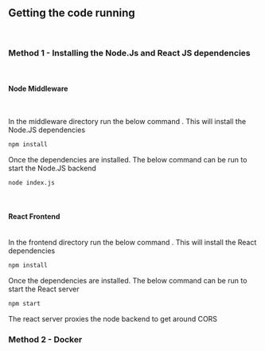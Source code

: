 
## Getting the code running

</br>

### Method 1 - Installing the Node.Js and React JS dependencies


</br>

#### Node Middleware
</br>

In the middleware directory run the below command . This will install the Node.JS dependencies

```bash
npm install
```

Once the dependencies are installed. The below command can be run to start the Node.JS backend

```bash
node index.js
```
</br>

#### React Frontend

</br>
In the frontend directory run the below command . This will install the React dependencies

```bash
npm install
```

Once the dependencies are installed. The below command can be run to start the React server

```bash
npm start
```

The react server proxies the node backend to get around CORS


### Method 2 - Docker